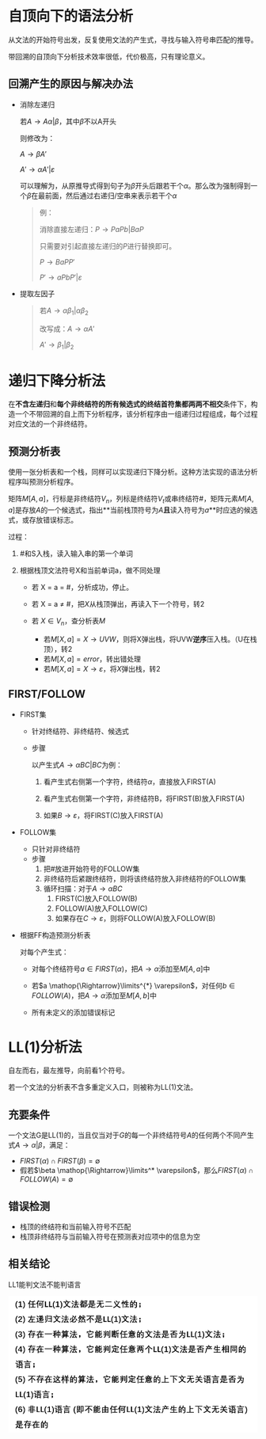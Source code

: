 # 自顶向下的语法分析

从文法的开始符号出发，反复使用文法的产生式，寻找与输入符号串匹配的推导。

带回溯的自顶向下分析技术效率很低，代价极高，只有理论意义。

## 回溯产生的原因与解决办法

-   消除左递归

    若$A \rightarrow A\alpha | \beta$，其中$\beta$不以A开头

    则修改为：

    $A \rightarrow \beta A'$

    $A' \rightarrow \alpha A'| \varepsilon$​

    可以理解为，从原推导式得到句子为$\beta$开头后跟若干个$\alpha$。那么改为强制得到一个$\beta$在最前面，然后通过右递归/空串来表示若干个$\alpha$

    >   例：
    >
    >   消除直接左递归：$P \rightarrow PaPb|BaP$
    >
    >   只需要对引起直接左递归的$P$进行替换即可。
    >
    >   $P \rightarrow BaPP'$
    >
    >   $P' \rightarrow aPbP'|\varepsilon$

-   提取左因子

    >   若$A \rightarrow \alpha \beta_1 | \alpha \beta_2$
    >
    >   改写成：$A \rightarrow \alpha A'$
    >
    >   $A' \rightarrow \beta_1 | \beta_2$

# 递归下降分析法

在**不含左递归**和**每个非终结符的所有候选式的终结首符集都两两不相交**条件下，构造一个不带回溯的自上而下分析程序，该分析程序由一组递归过程组成，每个过程对应文法的一个非终结符。

## 预测分析表

使用一张分析表和一个栈，同样可以实现递归下降分析。这种方法实现的语法分析程序叫预测分析程序。

矩阵$M[A,a]$，行标是非终结符$V_n$，列标是终结符$V_t$或串终结符$\#$，矩阵元素$M[A,a]$是存放$A$的一个候选式，指出**当前栈顶符号为$A$**且**读入符号为$a$​**时应选的候选式，或存放错误标志。

过程：

1.   #和S入栈，读入输入串的第一个单词

2.   根据栈顶文法符号X和当前单词a，做不同处理

     -   若 X = a = #，分析成功，停止。

     -   若 X = a $\neq$ #，把$X$从栈顶弹出，再读入下一个符号，转2

     -   若 $X \in V_n$，查分析表$M$
         -   若$M[X,a] = X \rightarrow UVW$，则将X弹出栈，将UVW**逆序**压入栈。（U在栈顶），转2
         -   若$M[X,a] = error$，转出错处理
         -   若$M[X,a] = X \rightarrow \varepsilon$，将$X$弹出栈，转2

## FIRST/FOLLOW

-   FIRST集
    -   针对终结符、非终结符、候选式

    -   步骤
    
        以产生式$A \rightarrow \alpha BC | BC$为例：
    
        1.   看产生式右侧第一个字符，终结符$\alpha$，直接放入FIRST(A)
    
        2.   看产生式右侧第一个字符，非终结符B，将FIRST(B)放入FIRST(A)
        3.   如果$B \rightarrow \varepsilon$，将FIRST(C)放入FIRST(A)
    
-   FOLLOW集
    -   只针对非终结符
    -   步骤
        1.   把#放进开始符号的FOLLOW集
        2.   非终结符后紧跟终结符，则将该终结符放入非终结符的FOLLOW集
        3.   循环扫描：对于$A \rightarrow \alpha B C$
             1.   FIRST(C)放入FOLLOW(B)
             2.   FOLLOW(A)放入FOLLOW(C)
             3.   如果存在$C \rightarrow \varepsilon$，则将FOLLOW(A)放入FOLLOW(B)
    
-   根据FF构造预测分析表

    对每个产生式：

    -   对每个终结符号$a \in FIRST(\alpha)$，把$A \rightarrow \alpha$添加至$M[A,a]$中

    -   若$a \mathop{\Rightarrow}\limits^{*} \varepsilon$，对任何$b \in FOLLOW(A)$，把$A \rightarrow \alpha$添加至$M[A,b]$中
    -   所有未定义的添加错误标记

# LL(1)分析法

自左而右，最左推导，向前看1个符号。

若一个文法的分析表不含多重定义入口，则被称为LL(1)文法。

## 充要条件

一个文法G是LL(1)的，当且仅当对于$G$的每一个非终结符号$A$的任何两个不同产生式$A \rightarrow \alpha | \beta$，满足：

-   $FIRST(\alpha) \cap FIRST(\beta) = \emptyset$
-   假若$\beta \mathop{\Rightarrow}\limits^* \varepsilon$，那么$FIRST(\alpha) \cap FOLLOW(A) = \emptyset$

## 错误检测

-   栈顶的终结符和当前输入符号不匹配
-   栈顶非终结符与当前输入符号在预测表对应项中的信息为空

## 相关结论

LL1能判文法不能判语言

![image-20240608222301326](./04%20LL1.assets/image-20240608222301326.png)